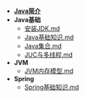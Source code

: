 - [**Java简介**](/Java/README.md)
- **Java基础**
    - [安装JDK.md](/Java/Java基础/安装JDK.md)
    - [Java基础知识.md](/Java/Java基础/Java基础知识.md)
    - [Java集合.md](/Java/Java基础/Java集合.md)
    - [JUC与多线程.md](/Java/Java基础/多线程.md)
- **JVM**
    - [JVM内存模型.md](/Java/JVM/JVM内存模型.md)
- **Spring**
    - [Spring基础知识.md](/Java/Spring/Spring基础知识.md)
